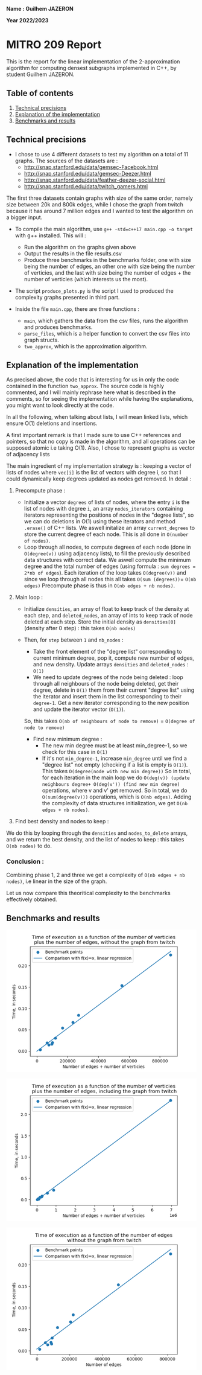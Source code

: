 **Name : Guilhem JAZERON**

**Year 2022/2023**

# MITRO 209 Report 

This is the report for the linear implementation of the 2-approximation algorithm for computing densest subgraphs implemented in C++, by student Guilhem JAZERON.

## Table of contents

1. [Technical precisions](#precisions)
2. [Explanation of the implementation](#explanation)
3. [Benchmarks and results](#benchmarks)

## Technical precisions <a name="precisions"></a>

- I chose to use 4 different datasets to test my algorithm on a total of 11 graphs. The sources of the datasets are :
    - http://snap.stanford.edu/data/gemsec-Facebook.html
    - http://snap.stanford.edu/data/gemsec-Deezer.html
    - http://snap.stanford.edu/data/feather-deezer-social.html
    - http://snap.stanford.edu/data/twitch_gamers.html

The first three datasets contain graphs with size of the same order, namely size between 20k and 800k edges, while I chose the graph from twitch because it has around 7 million edges and I wanted to test the algorithm on a bigger input.

- To compile the main algorithm, use `g++ -std=c++17 main.cpp -o target` with g++ installed. This will : 
    - Run the algorithm on the graphs given above
    - Output the results in the file results.csv
    - Produce three benchmarks in the benchmarks folder, one with size being the number of edges, an other one with size being the number of verticies, and the last with size being the number of edges + the number of verticies (which interests us the most).

- The script `produce_plots.py` is the script I used to produced the complexity graphs presented in third part.

- Inside the file `main.cpp`, there are three functions : 
    - `main`, which gathers the data from the csv files, runs the algorithm and produces benchmarks.
    - `parse_files`, which is a helper function to convert the csv files into graph structs.
    - `two_approx`, which is the approximation algorithm.

## Explanation of the implementation <a name="explanation"></a>

As precised above, the code that is interesting for us in only the code contained in the function `two_approx`. The source code is highly commented, and I will mainly rephrase here what is described in the comments, so for seeing the implementation while having the explanations, you might want to look directly at the code. 

In all the following, when talking about lists, I will mean linked lists, which ensure O(1) deletions and insertions.

A first important remark is that I made sure to use C++ references and pointers, so that no copy is made in the algorithm, and all operations can be supposed atomic i.e taking O(1). Also, I chose to represent graphs as vector of adjacency lists

The main ingredient of my implementation strategy is : keeping a vector of lists of nodes where `vec[i]` is the list of vectors with degree i, so that I could dynamically keep degrees updated as nodes get removed. In detail :
 
1. Precompute phase :
    - Initialize a vector `degrees` of lists of nodes, where the entry `i` is the list of nodes with degree `i`, an array `nodes_iterators` containing iterators representing the positions of nodes in the "degree lists", so we can do deletions in O(1) using these iterators and method `.erase()` of C++ lists. We aswell initalize an array `current_degrees` to store the current degree of each node. This is all done in ``O(number of nodes)``.
    - Loop through all nodes, to compute degrees of each node (done in `O(degree(v))` using adjacency lists), to fill the previously described data structures with correct data. We aswell compute the minimum degree and the total number of edges (using formula : `sum degrees = 2*nb of edges`). Each iteration of the loop takes `O(degree(v))` and since we loop through all nodes this all takes `O(sum (degrees))`= `O(nb edges)`
Precompute phase is thus in `O(nb edges + nb nodes)`.

2. Main loop :
    - Initialize `densities`, an array of float to keep track of the density at each step, and `deleted_nodes`, an array of ints to keep track of node deleted at each step. Store the initial density as `densities[0]` (density after 0 step) : this takes `O(nb nodes)`
    - Then, for `step` between `1` and `nb_nodes` :
        - Take the front element of the "degree list" corresponding to current minimum degree, pop it, compute new number of edges, and new density. Update arrays `densities` and `deleted_nodes` : `O(1)`
        - We need to update degrees of the node being deleted : loop through all neighbours of the node being deleted, get their degree, delete in `O(1)` them from their current "degree list" using the iterator and insert them in the list corresponding to their `degree-1`. Get a new iterator corresponding to the new position and update the iterator vector (`O(1)`). 
        
        So, this takes `O(nb of neighbours of node to remove)` = `O(degree of node to remove)`
        - Find new minimum degree : 
            - The new min degree must be at least min_degree-1, so we check for this case in `O(1)`
            - If it's not `min_degree-1`, increase `min_degree` until we find a "degree list" not empty (checking if a list is empty is `O(1)`). This takes `O(degree(node with new min degree))` 
So in total, for each iteration in the main loop we do `O(deg(v)) (update neighbours degree+ O(deg(v')) (find new min degree)` operations, where v and v' get removed. So in total, we do `O(sum(degree(v)))` operations, which is `O(nb edges)`. Adding the complexity of data structures initialization, we get `O(nb edges + nb nodes)`.

3. Find best density and nodes to keep : 

We do this by looping through the `densities` and `nodes_to_delete` arrays, and we return the best density, and the list of nodes to keep : this takes `O(nb nodes)` to do.

### Conclusion :

Combining phase 1, 2 and three we get a complexity of `O(nb edges + nb nodes)`, i.e linear in the size of the graph.

Let us now compare this theoritical complexity to the benchmarks effectively obtained.

## Benchmarks and results <a name="benchmarks"></a>

![Plot of time=f(number of edges + number of verticies), without twitch](/benchmarks_plots/edges+verticies_plot_first_points.png "Plot of time=f(number of edges + number of verticies), without twitch")

![Plot of time=f(number of edges + number of verticies)](/benchmarks_plots/edges+verticies_plot_all.png "Plot of time=f(number of edges + number of verticies)")

![Plot of time=f(number of edges)](/benchmarks_plots/edges_plot.png "Plot of time=f(number of edges)")